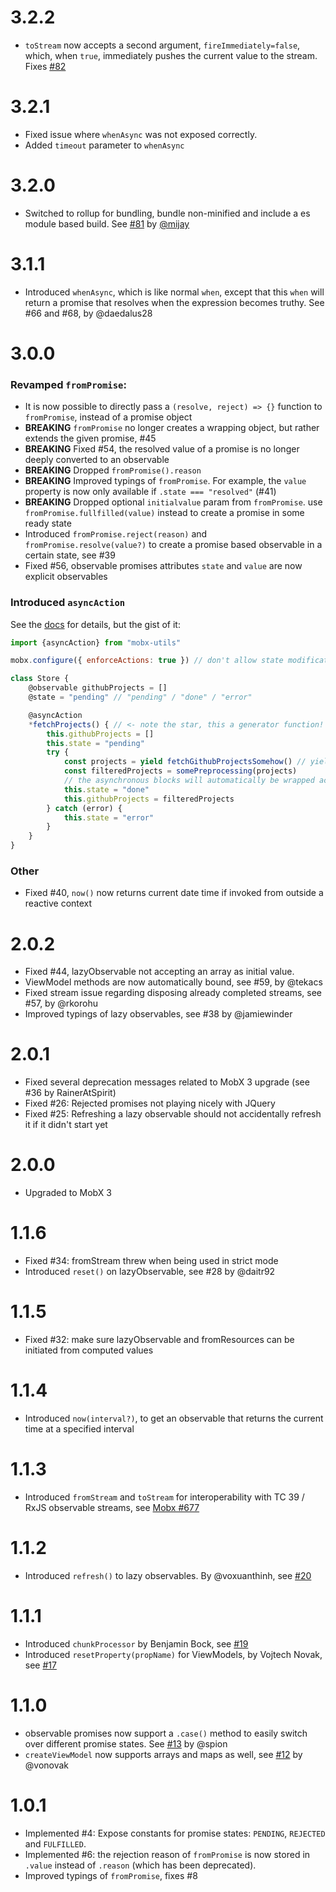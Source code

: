 # 3.2.2

* `toStream` now accepts a second argument, `fireImmediately=false`, which, when `true`, immediately pushes the current value to the stream. Fixes [#82](https://github.com/mobxjs/mobx-utils/issues/82)

# 3.2.1

* Fixed issue where `whenAsync` was not exposed correctly.
* Added `timeout` parameter to `whenAsync`

# 3.2.0

* Switched to rollup for bundling, bundle non-minified and include a es module based build. See [#81](https://github.com/mobxjs/mobx-utils/pull/81) by [@mijay](https://github.com/mijay)

# 3.1.1
* Introduced `whenAsync`, which is like normal `when`, except that this `when` will return a promise that resolves when the expression becomes truthy. See #66 and #68, by @daedalus28

# 3.0.0

### Revamped `fromPromise`:

* It is now possible to directly pass a `(resolve, reject) => {}` function to `fromPromise`, instead of a promise object
* **BREAKING** `fromPromise` no longer creates a wrapping object, but rather extends the given promise, #45
* **BREAKING** Fixed #54, the resolved value of a promise is no longer deeply converted to an observable
* **BREAKING** Dropped `fromPromise().reason`
* **BREAKING** Improved typings of `fromPromise`. For example, the `value` property is now only available if `.state === "resolved"` (#41)
* **BREAKING** Dropped optional `initialvalue` param from `fromPromise`. use `fromPromise.fullfilled(value)` instead to create a promise in some ready state
* Introduced `fromPromise.reject(reason)` and `fromPromise.resolve(value?)` to create a promise based observable in a certain state, see #39
* Fixed #56, observable promises attributes `state` and `value` are now explicit observables

### Introduced `asyncAction`

See the [docs](https://github.com/mobxjs/mobx-utils#asyncaction) for details, but the gist of it:

```javascript
import {asyncAction} from "mobx-utils"

mobx.configure({ enforceActions: true }) // don't allow state modifications outside actions

class Store {
	@observable githubProjects = []
	@state = "pending" // "pending" / "done" / "error"

	@asyncAction
	*fetchProjects() { // <- note the star, this a generator function!
		this.githubProjects = []
		this.state = "pending"
		try {
			const projects = yield fetchGithubProjectsSomehow() // yield instead of await
			const filteredProjects = somePreprocessing(projects)
			// the asynchronous blocks will automatically be wrapped actions
			this.state = "done"
			this.githubProjects = filteredProjects
		} catch (error) {
			this.state = "error"
		}
	}
}
```


### Other

* Fixed #40, `now()` now returns current date time if invoked from outside a reactive context

# 2.0.2

* Fixed #44, lazyObservable not accepting an array as initial value.
* ViewModel methods are now automatically bound, see #59, by @tekacs
* Fixed stream issue regarding disposing already completed streams, see #57, by @rkorohu
* Improved typings of lazy observables, see #38 by @jamiewinder

# 2.0.1

* Fixed several deprecation messages related to MobX 3 upgrade (see #36 by RainerAtSpirit)
* Fixed #26: Rejected promises not playing nicely with JQuery
* Fixed #25: Refreshing a lazy observable should not accidentally refresh it if it didn't start yet

# 2.0.0

* Upgraded to MobX 3

# 1.1.6

* Fixed #34: fromStream threw when being used in strict mode
* Introduced `reset()`  on lazyObservable, see #28 by @daitr92

# 1.1.5

* Fixed #32: make sure lazyObservable and fromResources can be initiated from computed values

# 1.1.4

* Introduced `now(interval?)`, to get an observable that returns the current time at a specified interval

# 1.1.3

* Introduced `fromStream` and `toStream` for interoperability with TC 39 / RxJS observable streams, see [Mobx #677](https://github.com/mobxjs/mobx/issues/677)

# 1.1.2

* Introduced `refresh()` to lazy observables. By @voxuanthinh, see [#20](https://github.com/mobxjs/mobx-utils/pull/20)

# 1.1.1

* Introduced `chunkProcessor` by Benjamin Bock, see [#19](https://github.com/mobxjs/mobx-utils/pull/19)
* Introduced `resetProperty(propName)` for ViewModels, by Vojtech Novak, see [#17](https://github.com/mobxjs/mobx-utils/pull/17)

# 1.1.0

* observable promises now support a `.case()` method to easily switch over different promise states. See [#13](https://github.com/mobxjs/mobx-utils/pull/13) by @spion
* `createViewModel` now supports arrays and maps as well, see [#12](https://github.com/mobxjs/mobx-utils/pull/12) by @vonovak

# 1.0.1

* Implemented #4: Expose constants for promise states: `PENDING`, `REJECTED` and `FULFILLED`.
* Implemented #6: the rejection reason of `fromPromise` is now stored in `.value` instead of `.reason` (which has been deprecated).
* Improved typings of `fromPromise`, fixes #8
